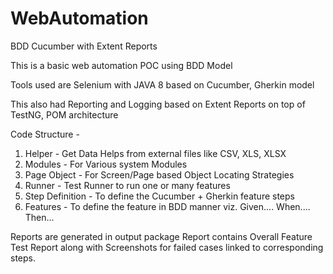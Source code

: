 # WebAutomation
BDD Cucumber with Extent Reports

This is a basic web automation POC using BDD Model

Tools used are Selenium with JAVA 8 based on Cucumber, Gherkin model

This also had Reporting and Logging based on Extent Reports on top of TestNG, POM architecture

Code Structure - 
 1. Helper - Get Data Helps from external files like CSV, XLS, XLSX 
 2. Modules - For Various system Modules 
 3. Page Object - For Screen/Page based Object Locating Strategies
 4. Runner - Test Runner to run one or many features
 5. Step Definition - To define the Cucumber + Gherkin feature steps
 6. Features - To define the feature in BDD manner viz.
    Given.... When.... Then...
    
 Reports are generated in output package
 Report contains Overall Feature Test Report along with Screenshots for failed cases linked to corresponding steps. 
